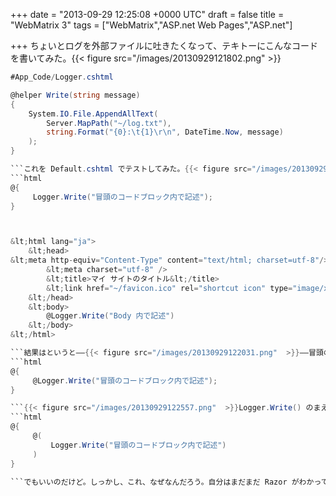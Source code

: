 
+++
date = "2013-09-29 12:25:08 +0000 UTC"
draft = false
title = "WebMatrix 3"
tags = ["WebMatrix","ASP.net Web Pages","ASP.net"]

+++
ちょいとログを外部ファイルに吐きたくなって、テキトーにこんなコードを書いてみた。{{< figure src="/images/20130929121802.png"  >}}
```cs
#App_Code/Logger.cshtml

@helper Write(string message)
{
    System.IO.File.AppendAllText(
        Server.MapPath("~/log.txt"),
        string.Format("{0}:\t{1}\r\n", DateTime.Now, message)
    );
}

```これを Default.cshtml でテストしてみた。{{< figure src="/images/20130929122015.png"  >}}
```html
@{
     Logger.Write("冒頭のコードブロック内で記述");
}



&lt;html lang="ja">
    &lt;head>
&lt;meta http-equiv="Content-Type" content="text/html; charset=utf-8"/>
        &lt;meta charset="utf-8" />
        &lt;title>マイ サイトのタイトル&lt;/title>
        &lt;link href="~/favicon.ico" rel="shortcut icon" type="image/x-icon" />
    &lt;/head>
    &lt;body>
        @Logger.Write("Body 内で記述")
    &lt;/body>
&lt;/html>

```結果はというと――{{< figure src="/images/20130929122031.png"  >}}――冒頭のコードブロック内で記述したログは記録されない。「あれ、なんでだろう？」と思って、あちこちごちゃごちゃ弄ってみたのだけど、正解はコレだった。
```html
@{
     @Logger.Write("冒頭のコードブロック内で記述");
}

```{{< figure src="/images/20130929122557.png"  >}}Logger.Write() のまえに @ を足せば実行される。
```html
@{
     @(
         Logger.Write("冒頭のコードブロック内で記述")
     )
}

```でもいいのだけど。しっかし、これ、なぜなんだろう。自分はまだまだ Razor がわかってないな。


